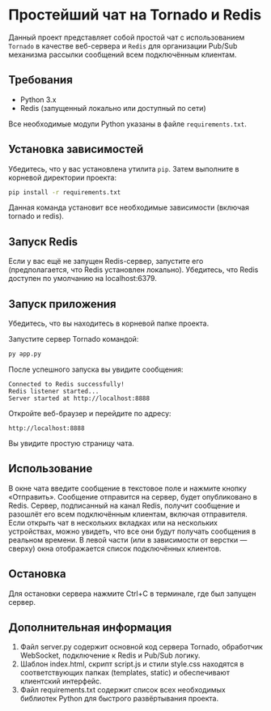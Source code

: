 # Простейший чат на Tornado и Redis

Данный проект представляет собой простой чат с использованием `Tornado` в качестве веб-сервера и `Redis` для организации Pub/Sub механизма рассылки сообщений всем подключённым клиентам.

## Требования

- Python 3.x
- Redis (запущенный локально или доступный по сети)

Все необходимые модули Python указаны в файле `requirements.txt`.

## Установка зависимостей

Убедитесь, что у вас установлена утилита `pip`. Затем выполните в корневой директории проекта:

```bash
pip install -r requirements.txt
```
Данная команда установит все необходимые зависимости (включая tornado и redis).

## Запуск Redis
Если у вас ещё не запущен Redis-сервер, запустите его (предполагается, что Redis установлен локально).
Убедитесь, что Redis доступен по умолчанию на localhost:6379.

## Запуск приложения
Убедитесь, что вы находитесь в корневой папке проекта.

Запустите сервер Tornado командой:

```bash
py app.py
```
После успешного запуска вы увидите сообщения:

```
Connected to Redis successfully!
Redis listener started...
Server started at http://localhost:8888
```
Откройте веб-браузер и перейдите по адресу:

```
http://localhost:8888
```
Вы увидите простую страницу чата.

## Использование
В окне чата введите сообщение в текстовое поле и нажмите кнопку «Отправить».
Сообщение отправится на сервер, будет опубликовано в Redis.
Сервер, подписанный на канал Redis, получит сообщение и разошлёт его всем подключённым клиентам, включая отправителя.
Если открыть чат в нескольких вкладках или на нескольких устройствах, можно увидеть, что все они будут получать сообщения в реальном времени.
В левой части (или в зависимости от верстки — сверху) окна отображается список подключённых клиентов.

## Остановка
Для остановки сервера нажмите Ctrl+C в терминале, где был запущен сервер.

## Дополнительная информация
1. Файл server.py содержит основной код сервера Tornado, обработчик WebSocket, подключение к Redis и Pub/Sub логику.
2. Шаблон index.html, скрипт script.js и стили style.css находятся в соответствующих папках (templates, static) и обеспечивают клиентский интерфейс.
3. Файл requirements.txt содержит список всех необходимых библиотек Python для быстрого развёртывания проекта.